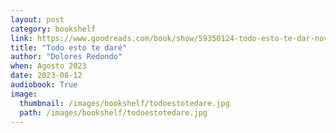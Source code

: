 ```yaml
---
layout: post
category: bookshelf
link: https://www.goodreads.com/book/show/59350124-todo-esto-te-dar-novela-gr-fica
title: "Todo esto te daré"
author: "Dolores Redondo"
when: Agosto 2023
date: 2023-08-12
audiobook: True
image:
  thumbnail: /images/bookshelf/todoestotedare.jpg
  path: /images/bookshelf/todoestotedare.jpg
---
```

